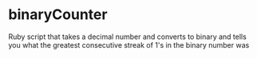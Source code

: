 # binaryCounter
Ruby script that takes a decimal number and converts to binary and tells you what the greatest consecutive streak of 1's in the binary number was

